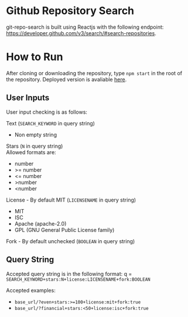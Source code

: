 # Github Repository Search

git-repo-search is built using Reactjs with the following endpoint: https://developer.github.com/v3/search/#search-repositories.

# How to Run
After cloning or downloading the repository,  type  `npm start` in the root of the repository.
Deployed version is avaliable [here](https://master.ddk5dc1u1akz7.amplifyapp.com/).

## User Inputs
User input checking is as follows:

Text (`SEARCH_KEYWORD` in query string)
- Non empty string

Stars (`N`  in query string)  
Allowed formats are:   
- number  
- \>= number  
- <= number  
- \>number   
- <number  

License - By default MIT (`LICENSENAME` in query string)
- MIT
- ISC
- Apache (apache-2.0) 
- GPL (GNU General Public License family)

Fork - By default unchecked (`BOOLEAN` in query string)


## Query String
Accepted query string is in the following format: 
q = `SEARCH_KEYWORD+stars:N+license:LICENSENAME+fork:BOOLEAN`

Accepted examples: 
- `base_url/?even+stars:>=100+license:mit+fork:true`
- `base_url/?financial+stars:<50+license:isc+fork:true`

